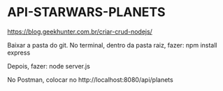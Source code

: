 # API-STARWARS-PLANETS
https://blog.geekhunter.com.br/criar-crud-nodejs/

Baixar a pasta do git. No terminal, dentro da pasta raiz, fazer:
  npm install express

Depois, fazer:
  node server.js
  
No Postman, colocar no http://localhost:8080/api/planets
